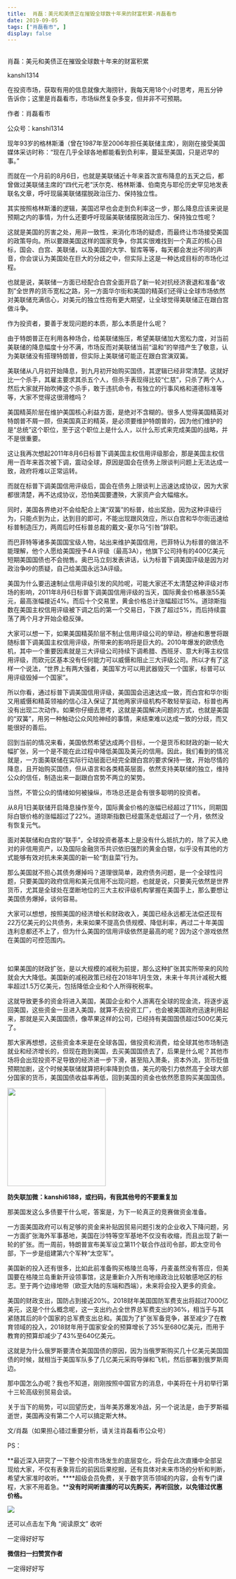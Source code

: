```yaml
---
title:  肖磊：美元和美债正在摧毁全球数十年来的财富积累-肖磊看市
date: 2019-09-05
tags: ["肖磊看市", ]
display: false
---
```



## 



肖磊：美元和美债正在摧毁全球数十年来的财富积累




kanshi1314




在投资市场，获取有用的信息就像大海捞针，我每天用18个小时思考，用五分钟告诉你；这里是肖磊看市，市场纵然复杂多变，但并非不可预期。


作者：肖磊看市

公众号：kanshi1314



现年93岁的格林斯潘（曾在1987年至2006年担任美联储主席），刚刚在接受美国媒体采访时称：“现在几乎全球各地都能看到负利率，蔓延至美国，只是迟早的事。”



而就在一个月前的8月6日，也就是美联储近十年来首次宣布降息的五天之后，都曾做过美联储主席的“四代元老”沃尔克、格林斯潘、伯南克与耶伦历史罕见地发表联名文章，呼吁现届美联储摆脱政治压力、保持独立性。



其实按照格林斯潘的逻辑，美国迟早也会走到负利率这一步，那么降息应该来说是预期之内的事情，为什么还要呼吁现届美联储摆脱政治压力、保持独立性呢？



这就是美国的厉害之处，用非一致性，来消化市场的疑虑，而最终让市场接受美国的政策导向。所以要跟美国这样的国家竞争，你其实很难找到一个真正的核心目标，国会、白宫、美联储，以及美国的大学、智库等等，每天都会发出不同的声音，你会误认为美国处在巨大的分歧之中，但实际上这是一种达成目标的市场化过程。



也就是说，美联储一方面已经配合白宫全面开启了新一轮对抗经济衰退和准备“收割”全世界的货币宽松之路，另一方面华尔街和美国的精英们还得让全球市场依然对美联储充满信心，对美元的独立性抱有更大期望，让全球觉得美联储正在跟白宫做斗争。



作为投资者，要善于发现问题的本质，那么本质是什么呢？



由于特朗普正在利用各种场合，给美联储施压，希望美联储加大宽松力度，对当前美联储的降息幅度十分不满，市场反而对美联储当前“温和”的举措产生了敬意，认为美联储没有搭理特朗普，但实际上美联储可能正在跟白宫演双簧。



美联储从八月初开始降息，到九月初开始购买国债，其逻辑已经非常清楚。这就好比一个杀手，其雇主要求其杀五个人，但杀手表现得比较“仁慈”，只杀了两个人，然后大家就开始吹捧这个杀手，敢于违抗命令，有独立的行事风格和道德标准等等，大家不觉得这很滑稽吗？



美国精英阶层在维护美国核心利益方面，是绝对不含糊的。很多人觉得美国精英对特朗普不屑一顾，但美国真正的精英，是必须要维护特朗普的，因为他们维护的是“总统”这个职位，至于这个职位上是什么人，以什么形式来完成美国的战略，并不是很重要。



这让我再次想起2011年8月6日标普下调美国主权信用评级那会，那是美国主权信用一百年来首次被下调，震动全球，原因是国会在债务上限谈判问题上无法达成一致，政府将难以正常运转。



而就在标普下调美国信用评级后，国会在债务上限谈判上迅速达成协议，因为大家都很清楚，再不达成协议，恐怕美国要遭殃，大家资产会大幅缩水。



同时，美国各界绝对不会给配合上演“双簧”的标普，给出奖励，因为这种评级行为，只能点到为止，达到目的即可，不能出现跟风效应，所以白宫和华尔街迅速给标普制造压力，两周后时任标普总裁的戴文-夏尔马“引咎”辞职。



而巴菲特等诸多美国国宝级人物，站出来维护美国信用，巴菲特认为标普的做法不能理解，他个人愿给美国授予4Ａ评级（最高3A），他旗下公司持有的400亿美元短期美国国债也不会抛售。奥巴马立刻发表讲话，认为标普下调美国评级是因为对政治争吵的质疑，自己给美国永远3A评级。



美国为什么要迅速制止信用评级引发的风险呢，可能大家还不太清楚这种评级对市场的影响，2011年8月6日标普下调美国信用评级的当天，国际黄金价格暴涨55美元，最高涨幅接近4%。而后十个交易里，黄金价格总计涨幅超过15%。道琼斯指数在美国主权信用评级被下调之后的第一个交易日，下跌了超过5%，而后持续震荡了两个月才开始企稳反弹。



大家可以想一下，如果美国精英阶层不制止信用评级公司的举动，穆迪和惠誉将跟随标普下调美国主权信用评级，所带来的影响将是巨大的。2010年爆发的欧债危机，其中一个重要因素就是三大评级公司持续下调希腊、西班牙、意大利等主权信用评级，而欧元区基本没有任何能力可以威慑和阻止三大评级公司。所以才有了这样一个说法，“世界上有两大强者，美国军方可以用武器毁灭一个国家，标普可以用评级毁掉一个国家”。



所以你看，通过标普下调美国信用评级，美国国会迅速达成一致，而白宫和华尔街又用威慑和精英领袖的信心注入保证了其他两家评级机构不敢轻举妄动，标普也再没有出现二次动作。如果你仔细去思考，这就是美国解决问题的方式，也就是美国的“双簧”，用另一种触动公众风险神经的事情，来结束难以达成一致的分歧，而又能很好的善后。



回到当前的情况来看，美国依然希望达成两个目标，一个是货币和财政的新一轮大幅扩张，另一个是不能在此过程中降低美国及美元的信用。因此，我们看到的情况就是，一方面美联储在实际行动层面已经完全跟白宫的要求保持一致，开始尽情的降息，且开始购买国债，但从语言和各类精英层面，依然支持美联储的独立，维持公众的信任，制造出来一副跟白宫势不两立的架势。



当然，不管公众的情绪如何被操纵，市场总还是会有很多聪明的投资者。



从8月1日美联储开启降息操作至今，国际黄金价格的涨幅已经超过了11%，同期国际白银价格的涨幅超过了22%。道琼斯指数已经震荡走低超过了一个月，依然没有恢复元气。



面对美联储和白宫的“联手”，全球投资者基本上是没有什么抵抗力的，除了买入绝对的非信用资产，以及国际金融货币共识依旧强烈的黄金白银，似乎没有其他的方式能够有效对抗未来美国的新一轮“割韭菜”行为。



那么美国就不担心其债务爆掉吗？道理很简单，政府债务问题，是一个全球性问题，只要美国的政府信用和美元信用不出现问题，也就是说，只要美元依然是世界货币，尤其是全球处在垄断地位的三大主权评级机构掌握在美国手上，那么要想让美国债务爆掉，谈何容易。



大家可以想想，按照美国的经济增长和财政收入，美国已经永远都无法偿还现有22万亿美元的公共债务，未来如果不提高负债规模、降低利率，再过二十年美国连利息都还不上了，但为什么美国的信用评级依然是最高的呢？因为这个游戏依然在美国的可控范围内。

&nbsp;

如果美国的财政扩张，是以大规模的减税为前提，那么这种扩张其实所带来的风险就会大大降低。美国新的减税政策已经在2018年1月生效，未来十年共计减税大概率超过1.5万亿美元，包括降低企业和个人所得税税率。



这就导致更多的资金将进入美国，美国企业和个人游离在全球的现金流，将逐步返回美国，这些资金一旦进入美国，就算不去投资工厂，也会被美国政府迅速利用起来，那就是买入美国国债，像苹果这样的公司，已经持有美国国债超过500亿美元了。



那大家再想想，这些资金本来是在全球各国，做投资和消费，给全球其他市场制造就业和经济增长的，但现在跑到美国，去买美国国债去了，后果是什么呢？其他市场将会出现投资不足导致的经济进一步下滑，甚至陷入萧条，资本外流，货币贬值预期加剧，这个时候美联储就算把利率降到负值，美元的吸引力依然高于全球大部分国家的货币，美国国债收益率再低，回到美国的资金也依然愿意购买美国国债。



<img class="rich_pages" data-copyright="0" data-ratio="1" data-s="300,640" src="https://mmbiz.qpic.cn/mmbiz_jpg/rIYcHn0KrPQxE6zMiarib0VYKnt94Md6MMtJIw6YEwy8maoZPYfqopnlsqVs55Vz3JiaQIS7PZ1rg8lrYVngiaw9CQ/640?wx_fmt=jpeg" data-type="jpeg" data-w="430" style="height: 224px;width: 224px;"/>

**防失联加微：kanshi6188，或扫码，有我其他号的不要重复加**



那美国发这么多债要干什么呢，答案是，为下一轮真正的竞赛做资金准备。



一方面美国政府可以有足够的资金来补贴因贸易问题引发的企业收入下降问题，另一方面扩张海外军事基地，美国在沙特等空军基地不仅没有收缩，而且出现了新一轮的扩张。而一周前，特朗普宣布美军设立第11个联合作战司令部，即太空司令部，下一步是组建第六个军种“太空军”。



美国新的投入还有很多，比如此前准备购买格陵兰岛等，丹麦虽然没有答应，但美国要在格陵兰岛重新开设领事馆，这是重新介入所有地缘政治比较敏感地区的标志。至于两个边缘地带（欧亚大陆的东端和西端），未来将会投入更多的资金。



美国的财政支出，国防占到接近20%。2018财年美国国防军费支出将超过7000亿美元，这是个什么概念呢，这一支出约占全世界总军费支出的36%，相当于与其紧随其后的8个国家的总军费支出总和。美国为了扩张军备竞争，甚至减少了在教育领域的投入，2018财年用于国家安全的预算增长了35%至680亿美元，而用于教育的预算却减少了43%至640亿美元。



这就是为什么俄罗斯要清仓美国国债的原因，因为当俄罗斯购买几十亿美元美国国债的时候，就相当于美国军队多了几亿美元采购导弹和飞机，然后部署到俄罗斯周边。



那中国怎么办呢？我也不知道，刚刚按照中国官方的消息，中美将在十月初举行第十三轮高级别贸易会谈。



关于当下的局势，可以回望历史，当年美苏爆发冷战，另一个说法是，由于罗斯福逝世，美国再没有第二个人可以搞定斯大林。





文/肖磊（如果担心错过重要分析，请关注肖磊看市公众号）



PS：

**最近深入研究了一下整个投资市场发生的底层变化，将会在此次直播中全部呈现给大家，不仅有表象背后的前因后果挖掘，还有具体对未来市场的分析和判断，希望大家准时收听。****超级会员免费，关于数字货币领域的内容，会有专门课程，大家不用着急。****没有时间听直播的可以先购买，再听回放，以免错过优惠价格。**



<img class="rich_pages" data-ratio="1.7786666666666666" data-s="300,640" src="https://mmbiz.qpic.cn/mmbiz_jpg/rIYcHn0KrPQ5kgpmGsEKZTbTQW4ficKAKr6iaevbaE0RecZEPDib0LLTSk1kSygCIEsHxYOnia5BDEbW1cnakTDnibg/640?wx_fmt=jpeg" data-type="jpeg" data-w="750"/>

还可以点击左下角&nbsp;“阅读原文”&nbsp;收听



一定得好好写


**微信扫一扫赞赏作者**






一定得好好写